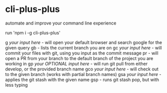 # cli-plus-plus
automate and improve your command line experience

run 'npm i -g cli-plus-plus'

g *your input here*             - will open your default browser and search google for the given query
gb                              - lists the current branch you are on
gc *your input here*            - will commit your files with git, using you input as the commit message
pr                              - will open a PR from your branch to the default branch of the project you are working in
gp *your OPTIONAL input here*   - will run git pull from either develop, or the provided branch name
gco *your input here*           - will check out to the given branch (works with partial branch names)
gsa *your input here*           - applies the git stash with the given name
gsp                             - runs git stash pop, but with less typing